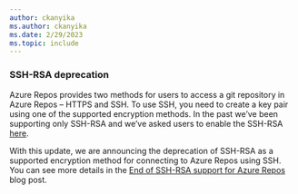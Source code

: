 ```yaml
---
author: ckanyika
ms.author: ckanyika
ms.date: 2/29/2023
ms.topic: include
---
```


### SSH-RSA deprecation

Azure Repos provides two methods for users to access a git repository in Azure Repos – HTTPS and SSH. To use SSH, you need to create a key pair using one of the supported encryption methods. In the past we’ve been supporting only SSH-RSA and we’ve asked users to enable the SSH-RSA [here](/azure/devops/repos/git/use-ssh-keys-to-authenticate?view=azure-devops#q-ssh-cannot-establish-a-connection-what-should-i-do). 

With this update, we are announcing the deprecation of SSH-RSA as a supported encryption method for connecting to Azure Repos using SSH. You can see more details in the [End of SSH-RSA support for Azure Repos](https://devblogs.microsoft.com/devops/ssh-rsa-deprecation/) blog post.

